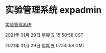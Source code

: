 # 实验管理系统 expadmin
[实验管理系统](http://59.174.25.229:56808/expadmin-782313d2-e1b1-4ea7-932e-3a55e6a1a4d0/)

2021年 01月 29日 星期五 15:50:58 CST

2021年 01月 29日 星期五 07:50:58 GMT

